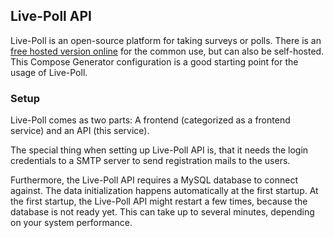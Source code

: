 ## Live-Poll API
Live-Poll is an open-source platform for taking surveys or polls. There is an [free hosted version online](https://www.live-poll.de) for the common use, but can also be self-hosted. This Compose Generator configuration is a good starting point for the usage of Live-Poll.

### Setup
Live-Poll comes as two parts: A frontend (categorized as a frontend service) and an API (this service).

The special thing when setting up Live-Poll API is, that it needs the login credentials to a SMTP server to send registration mails to the users.

Furthermore, the Live-Poll API requires a MySQL database to connect against. The data initialization happens automatically at the first startup. At the first startup, the Live-Poll API might restart a few times, because the database is not ready yet. This can take up to several minutes, depending on your system performance.
